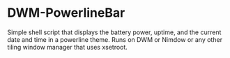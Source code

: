 # DWM-PowerlineBar
Simple shell script that displays the battery power, uptime, and the current date and time in a powerline theme. Runs on DWM or Nimdow or any other tiling window manager that uses xsetroot.
